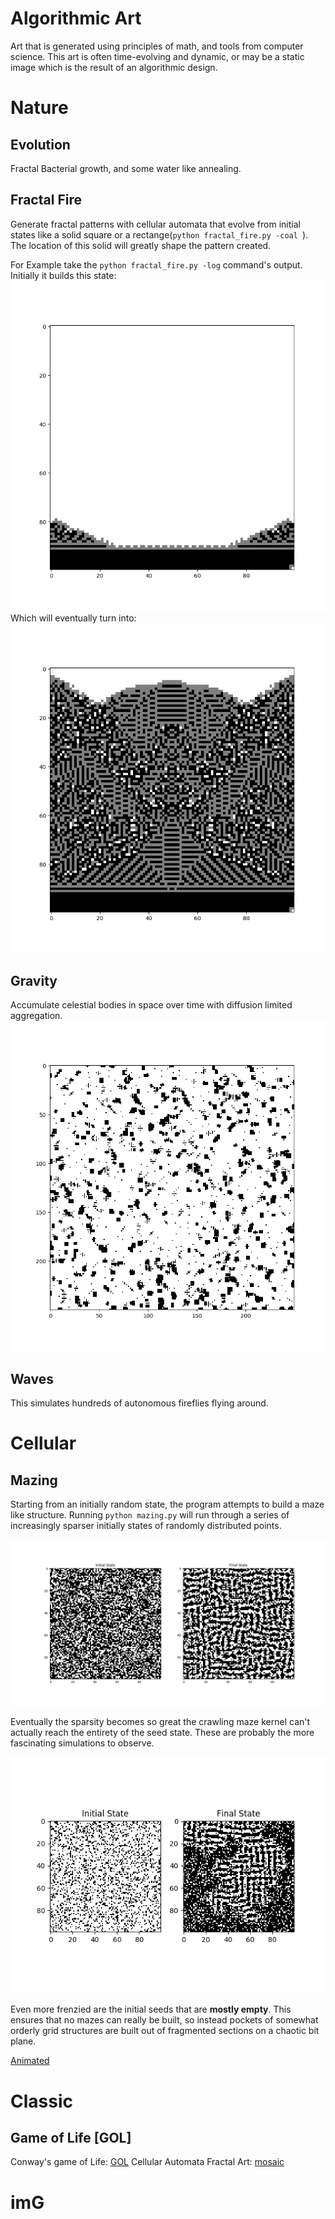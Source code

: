 # **Algorithmic Art**
Art that is generated using principles of math, 
and tools from computer science. This art is 
often time-evolving and dynamic, or may be a 
static image which is the result of an algorithmic 
design. 

# Nature

## Evolution
Fractal Bacterial growth, and some water like annealing. 

## Fractal Fire
Generate fractal patterns with cellular automata that evolve from initial states 
like a solid square or a rectange(```python fractal_fire.py -coal ```). The location of this solid will greatly shape
the pattern created. 

For Example take the ``python fractal_fire.py -log`` command's output. Initially it
builds this state:
![fire_place](https://raw.githubusercontent.com/TylersDurden/AlgorithmicArt/master/Nature/images/fireplace.png)
Which will eventually turn into:
![blazing](https://raw.githubusercontent.com/TylersDurden/AlgorithmicArt/master/Nature/images/pattern.png)

## Gravity 
Accumulate celestial bodies in space over time with diffusion limited aggregation. 
![galactic](https://raw.githubusercontent.com/TylersDurden/AlgorithmicArt/master/Nature/images/gen_galactic.png)

## Waves
This simulates hundreds of autonomous fireflies flying around. 

# Cellular

## Mazing 
Starting from an initially random state, the program attempts to build a maze like structure. 
Running ```python mazing.py``` will run through a series of increasingly sparser initially states
of randomly distributed points. 

![Example_Maze](https://raw.githubusercontent.com/TylersDurden/AlgorithmicArt/master/cellular/images/maze.png)

Eventually the sparsity becomes so great the crawling maze kernel can't actually reach the entirety of
the seed state. These are probably the more fascinating simulations to observe. 

![sparse_maze](https://raw.githubusercontent.com/TylersDurden/AlgorithmicArt/master/cellular/images/sparser_maze.png)

Even more frenzied are the initial seeds that are **mostly empty**. This ensures that no mazes can really be built,
so instead pockets of somewhat orderly grid structures are built out of fragmented sections on a chaotic bit plane. 

[Animated](https://www.youtube.com/watch?v=wTvIug3fsuY)

# Classic
## Game of Life **[GOL]**
Conway's game of Life: 
[GOL](https://raw.githubusercontent.con/TylersDurden/AlgorithmicArt/master/Classic/images/GOL.mp4)
Cellular Automata Fractal Art: 
[mosaic](https://raw.githubuser.content.com/TylersDurden/AlgorithmicArt/master/Classic/images/mosaic.mp4)

# imG

